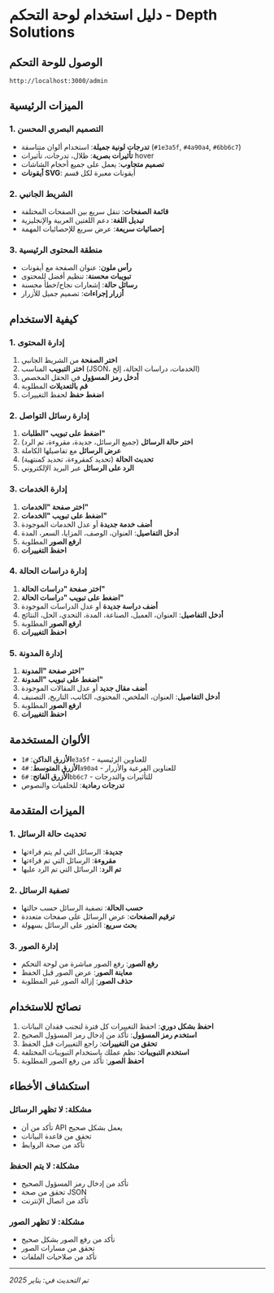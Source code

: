 # دليل استخدام لوحة التحكم - Depth Solutions

## الوصول للوحة التحكم

```
http://localhost:3000/admin
```

## الميزات الرئيسية

### 1. التصميم البصري المحسن
- **تدرجات لونية جميلة**: استخدام ألوان متناسقة (`#1e3a5f`, `#4a90a4`, `#6bb6c7`)
- **تأثيرات بصرية**: ظلال، تدرجات، تأثيرات hover
- **تصميم متجاوب**: يعمل على جميع أحجام الشاشات
- **أيقونات SVG**: أيقونات معبرة لكل قسم

### 2. الشريط الجانبي
- **قائمة الصفحات**: تنقل سريع بين الصفحات المختلفة
- **تبديل اللغة**: دعم اللغتين العربية والإنجليزية
- **إحصائيات سريعة**: عرض سريع للإحصائيات المهمة

### 3. منطقة المحتوى الرئيسية
- **رأس ملون**: عنوان الصفحة مع أيقونات
- **تبويبات محسنة**: تنظيم أفضل للمحتوى
- **رسائل حالة**: إشعارات نجاح/خطأ محسنة
- **أزرار إجراءات**: تصميم جميل للأزرار

## كيفية الاستخدام

### 1. إدارة المحتوى
1. **اختر الصفحة** من الشريط الجانبي
2. **اختر التبويب** المناسب (JSON، الخدمات، دراسات الحالة، إلخ)
3. **أدخل رمز المسؤول** في الحقل المخصص
4. **قم بالتعديلات** المطلوبة
5. **اضغط حفظ** لحفظ التغييرات

### 2. إدارة رسائل التواصل
1. **اضغط على تبويب "الطلبات"**
2. **اختر حالة الرسائل** (جميع الرسائل، جديدة، مقروءة، تم الرد)
3. **عرض الرسائل** مع تفاصيلها الكاملة
4. **تحديث الحالة** (تحديد كمقروءة، تحديد كمنتهية)
5. **الرد على الرسائل** عبر البريد الإلكتروني

### 3. إدارة الخدمات
1. **اختر صفحة "الخدمات"**
2. **اضغط على تبويب "الخدمات"**
3. **أضف خدمة جديدة** أو عدل الخدمات الموجودة
4. **أدخل التفاصيل**: العنوان، الوصف، المزايا، السعر، المدة
5. **ارفع الصور** المطلوبة
6. **احفظ التغييرات**

### 4. إدارة دراسات الحالة
1. **اختر صفحة "دراسات الحالة"**
2. **اضغط على تبويب "دراسات الحالة"**
3. **أضف دراسة جديدة** أو عدل الدراسات الموجودة
4. **أدخل التفاصيل**: العنوان، العميل، الصناعة، المدة، التحدي، الحل، النتائج
5. **ارفع الصور** المطلوبة
6. **احفظ التغييرات**

### 5. إدارة المدونة
1. **اختر صفحة "المدونة"**
2. **اضغط على تبويب "المدونة"**
3. **أضف مقال جديد** أو عدل المقالات الموجودة
4. **أدخل التفاصيل**: العنوان، الملخص، المحتوى، الكاتب، التاريخ، التصنيف
5. **ارفع الصور** المطلوبة
6. **احفظ التغييرات**

## الألوان المستخدمة

- **الأزرق الداكن**: `#1e3a5f` - للعناوين الرئيسية
- **الأزرق المتوسط**: `#4a90a4` - للعناوين الفرعية والأزرار
- **الأزرق الفاتح**: `#6bb6c7` - للتأثيرات والتدرجات
- **تدرجات رمادية**: للخلفيات والنصوص

## الميزات المتقدمة

### 1. تحديث حالة الرسائل
- **جديدة**: الرسائل التي لم يتم قراءتها
- **مقروءة**: الرسائل التي تم قراءتها
- **تم الرد**: الرسائل التي تم الرد عليها

### 2. تصفية الرسائل
- **حسب الحالة**: تصفية الرسائل حسب حالتها
- **ترقيم الصفحات**: عرض الرسائل على صفحات متعددة
- **بحث سريع**: العثور على الرسائل بسهولة

### 3. إدارة الصور
- **رفع الصور**: رفع الصور مباشرة من لوحة التحكم
- **معاينة الصور**: عرض الصور قبل الحفظ
- **حذف الصور**: إزالة الصور غير المطلوبة

## نصائح للاستخدام

1. **احفظ بشكل دوري**: احفظ التغييرات كل فترة لتجنب فقدان البيانات
2. **استخدم رمز المسؤول**: تأكد من إدخال رمز المسؤول الصحيح
3. **تحقق من التغييرات**: راجع التغييرات قبل الحفظ
4. **استخدم التبويبات**: نظم عملك باستخدام التبويبات المختلفة
5. **احفظ الصور**: تأكد من رفع الصور المطلوبة

## استكشاف الأخطاء

### مشكلة: لا تظهر الرسائل
- تأكد من أن API يعمل بشكل صحيح
- تحقق من قاعدة البيانات
- تأكد من صحة الروابط

### مشكلة: لا يتم الحفظ
- تأكد من إدخال رمز المسؤول الصحيح
- تحقق من صحة JSON
- تأكد من اتصال الإنترنت

### مشكلة: لا تظهر الصور
- تأكد من رفع الصور بشكل صحيح
- تحقق من مسارات الصور
- تأكد من صلاحيات الملفات

---

*تم التحديث في: يناير 2025*
